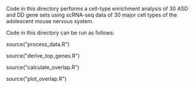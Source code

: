Code in this directory performs a cell-type enrichment analysis of 30 ASD and DD gene sets using scRNA-seq data of 30 major cell types of the adolescent mouse nervous system.

Code in this directory can be run as follows:

source("process_data.R")

source("derive_top_genes.R")

source("calculate_overlap.R")

source("plot_overlap.R")
